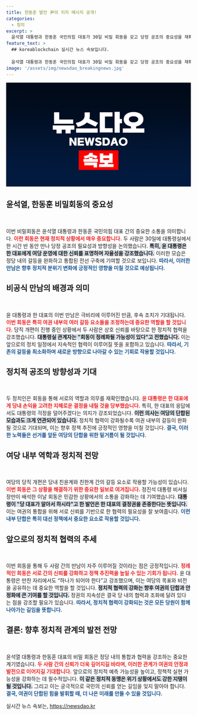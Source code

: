 ```yaml
---
title: 한동훈 발언 尹의 지지 메시지 공개!
categories:
  - 정치
excerpt: >
  윤석열 대통령과 한동훈 국민의힘 대표가 30일 비밀 회동을 갖고 당정 공조의 중요성을 재확인했다. 한 대표는 대통령 걱정 없도록 잘 해내겠다고 응답하며 관계 개선을 다짐했다. 이번 만남은 여당 당직 개편을 두고 우려가 확산되는 가운데 이뤄졌으며, 향후 정례 회동 가능성도 제기되고 있다.
feature_text: >
  ## koreablockchain 실시간 뉴스 속보입니다.

  윤석열 대통령과 한동훈 국민의힘 대표가 30일 비밀 회동을 갖고 당정 공조의 중요성을 재확인했다. 한 대표는 대통령 걱정 없도록 잘 해내겠다고 응답하며 관계 개선을 다짐했다. 이번 만남은 여당 당직 개편을 두고 우려가 확산되는 가운데 이뤄졌으며, 향후 정례 회동 가능성도 제기되고 있다.
image: '/assets/img/newsdao_breakingnews.jpg'
---
```


<p><img src="/assets/img/newsdao_breakingnews.jpg" alt="koreablockchain 속보" /></p>

<h2 data-ke-size="size26">윤석열, 한동훈 비밀회동의 중요성</h2>

<p data-ke-size="size16">&nbsp;</p>

<p>이번 비밀회동은 윤석열 대통령과 한동훈 국민의힘 대표 간의 중요한 소통을 의미합니다. <b><span style="color: #ee2323;">이런 회동은 현재 정치적 상황에서 매우 중요합니다.</span></b> 두 사람은 30일에 대통령실에서 한 시간 반 동안 만나 당정 공조의 필요성과 방향성을 논의했습니다. <b><span style="background-color: #21538527;">특히, 윤 대통령은 한 대표에게 여당 운영에 대한 신뢰를 표명하며 자율성을 강조했습니다.</span></b> 이러한 모습은 정당 내의 갈등을 완화하고 통합된 전선 구축에 기여할 것으로 보입니다. <b><span style="color: #1a5490;">따라서, 이러한 만남은 향후 정치적 분위기 변화에 긍정적인 영향을 미칠 것으로 예상됩니다.</span></b></p>

<h2 data-ke-size="size26">비공식 만남의 배경과 의미</h2>

<p data-ke-size="size16">&nbsp;</p>

<p>윤 대통령과 한 대표의 이번 만남은 극비리에 이루어진 만큼, 후속 조치가 기대됩니다. <b><span style="color: #ee2323;">이번 회동은 특히 여권 내부의 여러 갈등 요소들을 조정하는데 중요한 역할을 할 것입니다.</span></b> 당직 개편이 진행 중인 상황에서 두 사람은 상호 신뢰를 바탕으로 한 정치적 협력을 강조했습니다. <b><span style="background-color: #21538527;">대통령실 관계자는 "회동이 정례화될 가능성이 있다"고 전했습니다.</span></b> 이는 앞으로의 정치 일정에서 지속적인 협력이 이루어질 뜻을 포함하고 있습니다. <b><span style="color: #1a5490;">따라서, 기존의 갈등을 최소화하며 새로운 방향으로 나아갈 수 있는 기회로 작용할 것입니다.</span></b></p>

<h2 data-ke-size="size26">정치적 공조의 방향성과 기대</h2>

<p data-ke-size="size16">&nbsp;</p>

<p>두 정치인은 회동을 통해 서로의 역할과 의무를 재확인했습니다. <b><span style="color: #ee2323;">윤 대통령은 한 대표에게 당내 손익을 고려한 지혜로운 결정을 내릴 것을 당부했습니다.</span></b> 특히, 한 대표의 응답에서도 대통령의 걱정을 덜어주겠다는 의지가 강조되었습니다. <b><span style="background-color: #21538527;">이런 의사는 여당의 단합된 모습과도 크게 연관되어 있습니다.</span></b> 정치적 협력이 강화될수록 여권 내부의 갈등이 완화될 것으로 기대되며, 이는 향후 정책 추진에 긍정적인 영향을 미칠 것입니다. <b><span style="color: #1a5490;">결국, 이러한 노력들은 선거를 앞둔 여당의 단합을 위한 밑거름이 될 것입니다.</span></b></p>

<h2 data-ke-size="size26">여당 내부 역학과 정치적 전망</h2>

<p data-ke-size="size16">&nbsp;</p>

<p>여당의 당직 개편은 당내 친윤계와 친한계 간의 갈등 요소로 작용할 가능성이 있습니다. <b><span style="color: #ee2323;">이번 회동은 그 상황을 해결하기 위한 중요한 일보로 여겨집니다.</span></b> 정진석 대통령 비서실장만이 배석한 이날 회동은 민감한 상황에서의 소통을 강화하는 데 기여했습니다. <b><span style="background-color: #21538527;">대통령이 "당 대표가 알아서 하시라"고 한 발언은 한 대표의 결정권을 존중한다는 뜻입니다.</span></b> 이는 여권의 통합을 위해 서로 신뢰를 기반으로 한 협력의 필요성을 잘 보여줍니다. <b><span style="color: #1a5490;">이런 내부 단합은 특히 대선 정책에서 중요한 요소로 작용할 것입니다.</span></b></p>

<h2 data-ke-size="size26">앞으로의 정치적 협력의 추세</h2>

<p data-ke-size="size16">&nbsp;</p>

<p>이번 회동을 통해 두 사람 간의 만남이 자주 이루어질 것이라는 점은 긍정적입니다. <b><span style="color: #ee2323;">정례적인 회동은 서로 간의 신뢰를 강화하고 정책 추진력을 높일 수 있는 기회가 됩니다.</span></b> 윤 대통령은 만찬 자리에서도 “하나가 되어야 한다”고 강조했으며, 이는 여당의 목표와 비전을 공유하는 데 중요한 역할을 할 것입니다. <b><span style="background-color: #21538527;">정치적 협력의 강화는 향후 여권의 단합과 안정화에 큰 기여를 할 것입니다.</span></b> 정권의 지속성은 결국 당 내의 협력과 조화에 달려 있다는 점을 강조할 필요가 있습니다. <b><span style="color: #1a5490;">따라서, 정치적 협력이 강화되는 것은 모든 당원이 함께 나아가는 길임을 뜻합니다.</span></b></p>

<h2 data-ke-size="size26">결론: 향후 정치적 관계의 발전 전망</h2>

<p data-ke-size="size16">&nbsp;</p>

<p>윤석열 대통령과 한동훈 대표의 비밀 회동은 정당 내의 통합과 협력을 강조하는 중요한 계기였습니다. <b><span style="color: #ee2323;">두 사람 간의 신뢰가 더욱 깊어지길 바라며, 이러한 관계가 여권의 안정과 발전으로 이어지길 기대합니다.</span></b> 앞으로의 정치적 예측 가능성을 높이고, 정책적 실현 가능성을 강화하는 데 필수적입니다. <b><span style="background-color: #21538527;">이 같은 정치적 동맹은 위기 상황에서도 강한 지탱이 될 것입니다.</span></b> 그리고 이는 궁극적으로 국민의 신뢰를 얻는 길임을 잊지 말아야 합니다. <b><span style="color: #1a5490;">결국, 여권이 단합된 힘을 발휘할 때, 더 나은 미래를 만들 수 있을 것입니다.</span></b></p>
실시간 뉴스 속보는, <a href="https://newsdao.kr" rel="dofollow">https://newsdao.kr</a>


